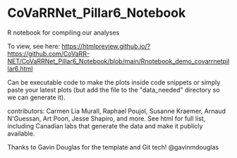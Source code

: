 # CoVaRRNet_Pillar6_Notebook

R notebook for compiling our analyses

To view, see here:
https://htmlpreview.github.io/?https://github.com/CoVaRR-NET/CoVaRRNet_Pillar6_Notebook/blob/main/Rnotebook_demo_covarrnetpillar6.html

Can be executable code to make the plots inside code snippets or simply paste your latest plots (but add the file to the "data_needed" directory so we can generate it).

contributors: Carmen Lia Murall, Raphael Poujol, Susanne Kraemer, Arnaud N'Guessan, Art Poon, Jesse Shapiro, and more. See html for full list, including Canadian labs that generate the data and make it publicly available.

Thanks to Gavin Douglas for the template and Git tech! @gavinmdouglas
